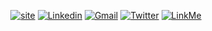
<div align='center'>

  [![site](https://img.shields.io/badge/portfolio-0D1117?style=for-the-badge&logo=windows%20terminal&logoColor=fff)](https://portfolio-git-main-jonatas-quirinos-projects.vercel.app/)
[![Linkedin](https://img.shields.io/badge/LinkedIn-0D1117?style=for-the-badge&logo=linkedin&logoColor=blue)](https://www.linkedin.com/in/jonatasquirino/)
<a href = "mailto:quirinoj02@gmail.com">![Gmail](https://img.shields.io/badge/Gmail-0D1117?style=for-the-badge&logo=gmail&logoColor=red)</a>
[![Twitter](https://img.shields.io/badge/Twitter-0D1117?style=for-the-badge&logo=twitter&logoColor=054595)](https://twitter.com/ojonatasquirino)
[![LinkMe](https://img.shields.io/badge/linkMe-0D1117?style=for-the-badge&logo=upcloud&logoColor=fff)](https://bit.ly/linkquirino)
</div>
